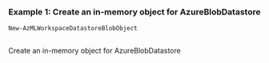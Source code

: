 ### Example 1: Create an in-memory object for AzureBlobDatastore
```powershell
New-AzMLWorkspaceDatastoreBlobObject
```

```output
```

Create an in-memory object for AzureBlobDatastore